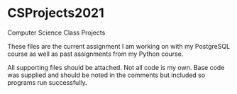 # CSProjects2021
Computer Science Class Projects

These files are the current assignment I am working on with my PostgreSQL course as well as past assignments
from my Python course.

All supporting files should be attached. Not all code is my own. Base code was supplied and should be noted in
the comments but included so programs run successfully.
